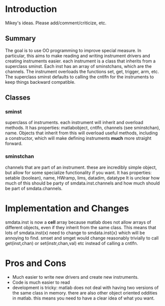 # Introduction #

Mikey's ideas. Please add/comment/criticize, etc.

## Summary ##
The goal is to use OO programming to improve special measure. In particular, this aims to make reading and writing instrument drivers and creating instruments easier.
each instrument is a class that inherits from a superclass sminst. Each inst has an array of sminstchans, which are the channels. The instrument overloads the functions set, get, trigger, arm, etc. The superclass sminst defaults to calling the cntlfn for the instruments to keep things backward compatible.

## Classes ##
### sminst ###
superclass of instruments. each instrument will inherit and overload methods. It has properties: matlabobject, cntlfn, channels (see sminstchan), name.
Objects that inherit from this will overload useful methods, including a constructor, which will make defining instruments **much** more straight forward.

### sminstchan ###
channels that are part of an instrument. these are incredibly simple object, but allow for some specialize functionality if you want. It has properties: setable (boolean), name, HWramp, lims, datadim, datatype
It is unclear how much of this should be party of smdata.inst.channels and how much should be part of smdata.channels.

# Implementation and Changes #
smdata.inst is now a **cell** array because matlab does not allow arrays of different objects, even if they inherit from the same class. This means that lots of smdata.inst(x) need to change to smdata.inst{x} which will be annoying to find.
smset and smget would change reasonably trivially to call get(inst,chan) or set(instr,chan,val) etc instead of calling a cntlfn.

# Pros and Cons #
  * Much easier to write new drivers and create new instruments.
  * Code is much easier to read
  * development is tricky: matlab does not deal with having two versions of the same class in memory. there are also other object oriented oddities in matlab. this means you need to have a clear idea of what you want.